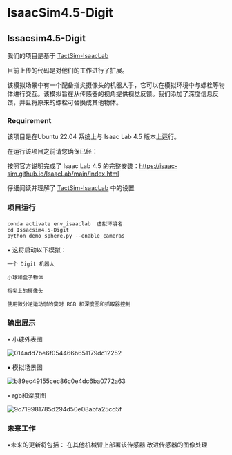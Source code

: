 # IsaacSim4.5-Digit

## Issacsim4.5-Digit
我们的项目是基于 [TactSim-IsaacLab](https://github.com/WilliamBonilla62/TactSim-IsaacLab_4_5?tab=readme-ov-file#digit-robot-simulation-in-isaac-lab)

目前上传的代码是对他们的工作进行了扩展。

该模拟场景中有一个配备指尖摄像头的机器人手，它可以在模拟环境中与螺栓等物体进行交互。该模拟旨在从传感器的视角提供视觉反馈。我们添加了深度信息反馈，并且将原来的螺栓可替换成其他物体。

### Requirement
该项目是在Ubuntu 22.04 系统上与 Isaac Lab 4.5 版本上运行。

在运行该项目之前请您确保已经：

按照官方说明完成了 Isaac Lab 4.5 的完整安装：https://isaac-sim.github.io/IsaacLab/main/index.html

仔细阅读并理解了 [TactSim-IsaacLab](https://github.com/yuanqing-ai/TactSim-IsaacLab) 中的设置

### 项目运行

   ```
   conda activate env_isaaclab  虚拟环境名
   cd Issacsim4.5-Digit
   python demo_sphere.py --enable_cameras
   ```
 • 这将启动以下模拟：
 
    一个 Digit 机器人
    
    小球和盒子物体
    
    指尖上的摄像头
    
    使用微分逆运动学的实时 RGB 和深度图和抓取器控制

### 输出展示
 • 小球外表图
 
 ![014add7be6f054466b651179dc12252](https://github.com/user-attachments/assets/7a2f30a4-a790-482e-9dda-b58482ea5471)

 • 模拟场景图
 
 ![b89ec49155cec86c0e4dc6ba0772a63](https://github.com/user-attachments/assets/dc8cd996-cec1-48fd-912c-ccd0a8e0dd3e)

 • rgb和深度图
 
 ![9c719981785d294d50e08abfa25cd5f](https://github.com/user-attachments/assets/6a9968d0-4f24-4bda-9945-a4b2a04c0989)


### 未来工作
•未来的更新将包括：
在其他机械臂上部署该传感器
改进传感器的图像处理
